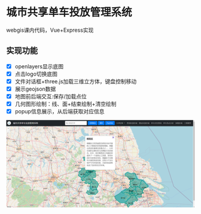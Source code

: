 # 城市共享单车投放管理系统

webgis课内代码，Vue+Express实现

## 实现功能
- [x] openlayers显示底图
- [x] 点击logo切换底图
- [x] 文件对话框+three.js加载三维立方体，键盘控制移动
- [x] 展示geojson数据
- [x] 地图前后端交互:保存/加载点位
- [x] 几何图形绘制：线、面+结束绘制+清空绘制
- [x] popup信息展示，从后端获取对应信息

![alt text](misc/1.png)
